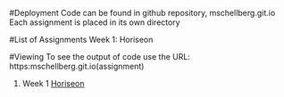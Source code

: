 #Deployment
Code can be found in github repository, mschellberg.git.io
Each assignment is placed in its own directory

#List of Assignments
Week 1: Horiseon

#Viewing
To see the output of code use the URL:
https:mschellberg.git.io(assignment)

1. Week 1 [Horiseon](https://mschellberg.github.io/Horiseon/)